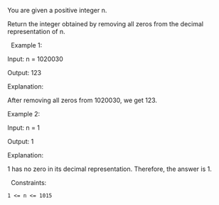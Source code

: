 You are given a positive integer n.

Return the integer obtained by removing all zeros from the decimal representation of n.

 
Example 1:


Input: n = 1020030

Output: 123

Explanation:

After removing all zeros from 1020030, we get 123.


Example 2:


Input: n = 1

Output: 1

Explanation:

1 has no zero in its decimal representation. Therefore, the answer is 1.


 
Constraints:


	1 <= n <= 1015

